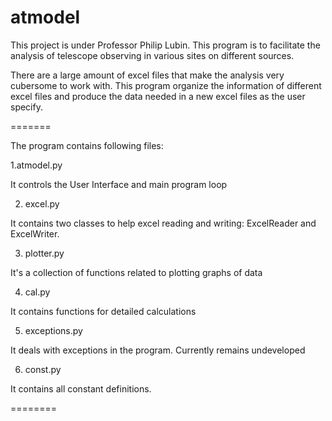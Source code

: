 atmodel
=======

This project is under Professor Philip Lubin. This program is to facilitate the analysis of telescope observing in various sites on different sources. 

There are a large amount of excel files that make the analysis very cubersome to work with. This program organize the information of different excel files and produce the data needed in a new excel files as the user specify. 

=======

The program contains following files:

1.atmodel.py

It controls the User Interface and main program loop

2. excel.py

It contains two classes to help excel reading and writing: ExcelReader and ExcelWriter.

3. plotter.py

It's a collection of functions related to plotting graphs of data

4. cal.py

It contains functions for detailed calculations

5. exceptions.py

It deals with exceptions in the program. Currently remains undeveloped

6. const.py

It contains all constant definitions. 

========
